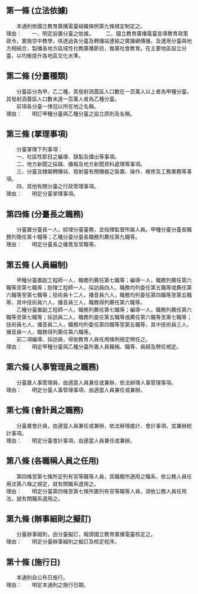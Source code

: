 第一條 (立法依據)
-----------------
　　本通則依國立教育廣播電臺組織條例第九條規定制定之。  
理由：　　一、明定設置分臺之依據。
　　二、國立教育廣播電臺宣導教育政策政令，實施空中教學，係透過各分臺及轉播站連結之廣播網傳播，及運用分臺與地方相結合，製播各地方區域性社教廣播節目，推廣社會教育。在主要地區設立分臺，以均衡提升各地區文化水準。

第二條 (分臺種類)
-----------------
　　分臺區分為甲、乙二種，其發射涵蓋區人口數在一百萬人以上者為甲種分臺，其發射涵蓋區人口數未達一百萬人者為乙種分臺。  
　　前項各分臺一律冠以所在地之名稱。  
理由：　　明訂甲種分臺與乙種分臺之設立原則及名稱。

第三條 (掌理事項)
-----------------
　　分臺掌理下列事項：  
　　一、社區性節目之編導、錄製及播出等事項。  
　　二、地方新聞之採錄、播報及地方新聞資料處理等事項。  
　　三、分臺及隸屬轉播站、發射臺有關機器之裝置、操作、維修及工務業務等事項。  
　　四、其他有關分臺之行政管理事項。  
理由：　　明定分臺掌理事項。

第四條 (分臺長之職務)
---------------------
　　分臺置分臺長一人，綜理分臺臺務，並指揮監督所屬人員。甲種分臺分臺長職務列簡任第十職等；乙種分臺分臺長職務列薦任第九職等。  
理由：　　明定分臺長之權責及官職等。

第五條 (人員編制)
-----------------
　　甲種分臺置副工程師一人，職務列薦任第七職等；編導一人，職務列薦任第六職等至第七職等；助理工程師一人，採訪員四人，職務均列委任第五職等或薦任第六職等至第七職等；技術員十二人，播音員六人，職務均列委任第四職等至第五職等，其中技術員六人，播音員三人，職務得列薦任第六職等。  
　　乙種分臺置副工程師一人，職務列薦任第七職等；編導一人，職務列薦任第六職等至第七職等；採訪員二人，職務列委任第五職等或薦任第六職等至第七職等；技術員七人，播音員二人，職務均列委任第四職等至第五職等，其中技術員三人，播音員一人，職務得列薦任第六職等。  
　　前二項編導、採訪員，得依教育人員任用條例規定聘任之。  
理由：　　明定甲種分臺與乙種分臺所置人員職稱、職等、員額及聘任規定。

第六條 (人事管理員之職務)
-------------------------
　　分臺置人事管理員，由適當人員兼任或兼辦，依法辦理人事管理事項。  
理由：　　明定分臺人事管理事項，由適當人員兼任或兼辦。

第七條 (會計員之職務)
---------------------
　　分臺置會計員，由適當人員兼任或兼辦，依法辦理歲計、會計事項，並兼辦統計事項。  
理由：　　明定分臺會計事項，由適當人員兼任或兼辦。

第八條 (各職稱人員之任用)
-------------------------
　　第四條至第七條所定列有官等職等人員，其職務所適用之職系，依公務人員任用法第八條之規定，就有關職系選用之。  
理由：　　明定分臺第四條至第七條所置列有官等職等人員，須依公務人員任用法，就有關職系選用之。

第九條 (辦事細則之擬訂)
-----------------------
　　分臺辦事細則，由分臺擬訂，報請國立教育廣播電臺核定之。  
理由：　　明定分臺辦事細則之擬訂及核定程序。

第十條 (施行日)
---------------
　　本通則自公布日施行。  
理由：　　明定本通則之施行日期。